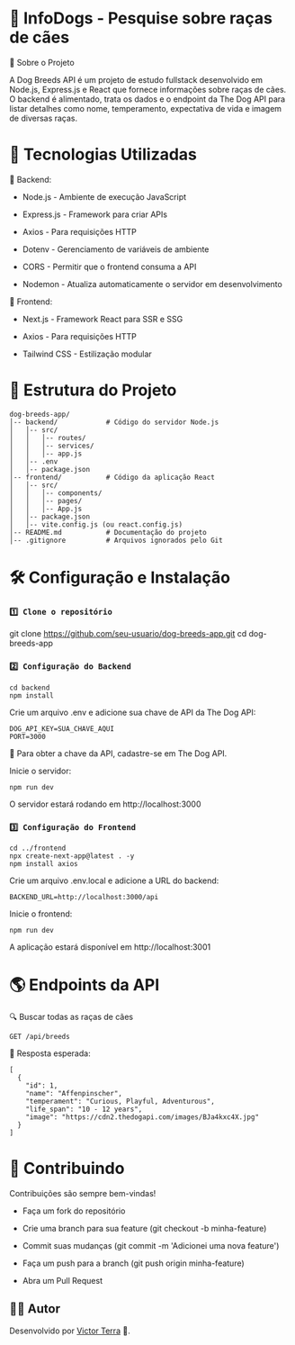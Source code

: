 
# 🐶 InfoDogs - Pesquise sobre raças de cães

📌 Sobre o Projeto

A Dog Breeds API é um projeto de estudo fullstack desenvolvido em Node.js, Express.js e React que fornece informações sobre raças de cães. O backend é alimentado, trata os dados e o endpoint da The Dog API para listar detalhes como nome, temperamento, expectativa de vida e imagem de diversas raças.

# 🚀 Tecnologias Utilizadas

📡 Backend:

- Node.js - Ambiente de execução JavaScript

- Express.js - Framework para criar APIs

- Axios - Para requisições HTTP

- Dotenv - Gerenciamento de variáveis de ambiente

- CORS - Permitir que o frontend consuma a API

- Nodemon - Atualiza automaticamente o servidor em desenvolvimento

🎨 Frontend:

- Next.js - Framework React para SSR e SSG

- Axios - Para requisições HTTP

- Tailwind CSS - Estilização modular



# 📁 Estrutura do Projeto

```
dog-breeds-app/
│-- backend/            # Código do servidor Node.js
│   │-- src/
│   │   │-- routes/
│   │   │-- services/
│   │   │-- app.js
│   │-- .env
│   │-- package.json
│-- frontend/           # Código da aplicação React
│   │-- src/
│   │   │-- components/
│   │   │-- pages/
│   │   │-- App.js
│   │-- package.json
│   │-- vite.config.js (ou react.config.js)
│-- README.md           # Documentação do projeto
│-- .gitignore          # Arquivos ignorados pelo Git
```
# 🛠️ Configuração e Instalação

 ### `1️⃣ Clone o repositório`

git clone https://github.com/seu-usuario/dog-breeds-app.git
cd dog-breeds-app

### `2️⃣ Configuração do Backend`
```
cd backend
npm install
```
Crie um arquivo .env e adicione sua chave de API da The Dog API:
```
DOG_API_KEY=SUA_CHAVE_AQUI
PORT=3000
```
🔑 Para obter a chave da API, cadastre-se em The Dog API.

Inicie o servidor:
```
npm run dev
```
O servidor estará rodando em http://localhost:3000

### `3️⃣ Configuração do Frontend`
```
cd ../frontend
npx create-next-app@latest . -y
npm install axios
```
Crie um arquivo .env.local e adicione a URL do backend:
```
BACKEND_URL=http://localhost:3000/api
```
Inicie o frontend:
```
npm run dev
```
A aplicação estará disponível em http://localhost:3001
# 🌎 Endpoints da API

🔍 Buscar todas as raças de cães

```
GET /api/breeds
```

🔄 Resposta esperada:

```
[
  {
    "id": 1,
    "name": "Affenpinscher",
    "temperament": "Curious, Playful, Adventurous",
    "life_span": "10 - 12 years",
    "image": "https://cdn2.thedogapi.com/images/BJa4kxc4X.jpg"
  }
]
```
# 🤝 Contribuindo

 Contribuições são sempre bem-vindas!


 - Faça um fork do repositório

 - Crie uma branch para sua feature (git checkout -b minha-feature)

 - Commit suas mudanças (git commit -m 'Adicionei uma nova feature')

 - Faça um push para a branch (git push origin minha-feature)

 - Abra um Pull Request


## 👨‍💻 Autor

Desenvolvido por [Victor Terra](https://victorterradev.com/) 🚀.